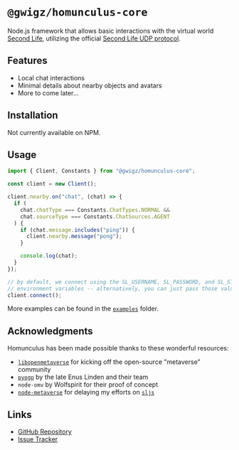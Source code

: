 # `@gwigz/homunculus-core`

Node.js framework that allows basic interactions with the virtual world
[Second Life](https://www.secondlife.com), utilizing the official
[Second Life UDP protocol](http://wiki.secondlife.com/wiki/Protocol).

## Features

- Local chat interactions
- Minimal details about nearby objects and avatars
- More to come later...

## Installation

Not currently available on NPM.

## Usage

```ts
import { Client, Constants } from "@gwigz/homunculus-core";

const client = new Client();

client.nearby.on("chat", (chat) => {
  if (
    chat.chatType === Constants.ChatTypes.NORMAL &&
    chat.sourceType === Constants.ChatSources.AGENT
  ) {
    if (chat.message.includes("ping")) {
      client.nearby.message("pong");
    }

    console.log(chat);
  }
});

// by default, we connect using the SL_USERNAME, SL_PASSWORD, and SL_START
// environment variables -- alternatively, you can just pass those values in
client.connect();
```

More examples can be found in the [`examples`](https://github.com/gwigz/homunculus/tree/main/packages/homunculus-core/examples) folder.

## Acknowledgments

Homunculus has been made possible thanks to these wonderful resources:

- [`libopenmetaverse`](https://github.com/openmetaversefoundation/libopenmetaverse) for kicking off the open-source "metaverse" community
- [`pyogp`](http://wiki.secondlife.com/wiki/PyOGP) by the late Enus Linden and their team
- `node-omv` by Wolfspirit for their proof of concept
- [`node-metaverse`](https://github.com/CasperTech/node-metaverse) for delaying my efforts on [`sljs`](https://github.com/gwigz/sljs-archive)

## Links

- [GitHub Repository](https://github.com/gwigz/homunculus)
- [Issue Tracker](https://github.com/gwigz/homunculus/issues)
